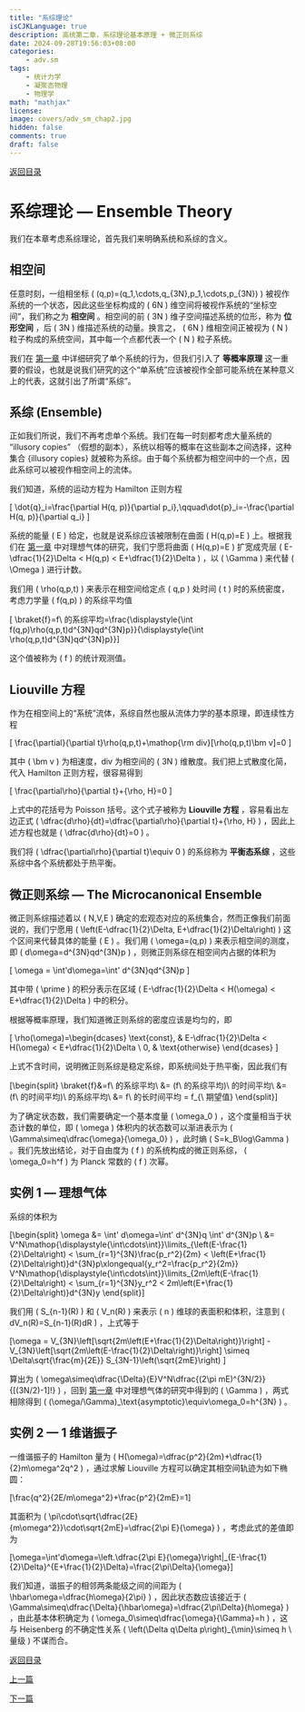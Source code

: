 ```yaml
---
title: "系综理论"
isCJKLanguage: true
description: 高统第二章，系综理论基本原理 + 微正则系综
date: 2024-09-28T19:56:03+08:00
categories:
    - adv.sm
tags:
    - 统计力学
    - 凝聚态物理
    - 物理学
math: "mathjax"
license: 
image: covers/adv_sm_chap2.jpg
hidden: false
comments: true
draft: false
---
```


[返回目录](/p/高等统计物理/)

# 系综理论 — Ensemble Theory

我们在本章考虑系综理论，首先我们来明确系统和系综的含义。

## 相空间

任意时刻，一组相坐标 \( (q,p)=(q_1,\cdots,q_{3N},p_1,\cdots,p_{3N}) \) 被视作系统的一个状态，因此这些坐标构成的 \( 6N \) 维空间将被视作系统的“坐标空间”，我们称之为 **相空间** 。相空间的前 \( 3N \) 维子空间描述系统的位形，称为 **位形空间** ，后 \( 3N \) 维描述系统的动量。换言之， \( 6N \) 维相空间正被视为 \( N \) 粒子构成的系统空间，其中每一个点都代表一个 \( N \) 粒子系统。

我们在 [第一章](/p/热力学系统/) 中详细研究了单个系统的行为，但我们引入了 **等概率原理** 这一重要的假设，也就是说我们研究的这个“单系统”应该被视作全部可能系统在某种意义上的代表，这就引出了所谓“系综”。

## 系综 (Ensemble)

正如我们所说，我们不再考虑单个系统。我们在每一时刻都考虑大量系统的 “illusory copies” （假想的副本），系统以相等的概率在这些副本之间选择，这种集合 {illusory copies} 就被称为系综。由于每个系统都为相空间中的一个点，因此系综可以被视作相空间上的流体。

我们知道，系统的运动方程为 Hamilton 正则方程

\[ \dot{q}_i=\frac{\partial H(q, p)}{\partial p_i},\qquad\dot{p}_i=-\frac{\partial H(q, p)}{\partial q_i} \]

系统的能量 \( E \) 给定，也就是说系综应该被限制在曲面 \( H(q,p)=E \) 上。根据我们在 [第一章](/p/热力学系统/) 中对理想气体的研究，我们宁愿将曲面 \( H(q,p)=E \) 扩宽成壳层 \( E-\dfrac{1}{2}\Delta < H(q,p) < E+\dfrac{1}{2}\Delta \) ，以 \( \Gamma \) 来代替 \( \Omega \) 进行计数。

我们用 \( \rho(q,p,t) \) 来表示在相空间给定点 \( q,p \) 处时间 \( t \) 时的系统密度，考虑力学量 \( f(q,p) \) 的系综平均值

\[ \braket{f}=f\ 的系综平均=\frac{\displaystyle{\int f(q,p)\rho(q,p,t)d^{3N}qd^{3N}p}}{\displaystyle{\int \rho(q,p,t)d^{3N}qd^{3N}p}}\]

这个值被称为 \( f \) 的统计观测值。

## Liouville 方程

作为在相空间上的“系统”流体，系综自然也服从流体力学的基本原理，即连续性方程

\[ \frac{\partial}{\partial t}\rho(q,p,t)+\mathop{\rm div}[\rho(q,p,t)\bm v]=0 \]

其中 \( \bm v \) 为相速度，div 为相空间的 \( 3N \) 维散度。我们把上式散度化简，代入 Hamilton 正则方程，很容易得到

\[ \frac{\partial\rho}{\partial t}+\{\rho, H\}=0 \]

上式中的花括号为 Poisson 括号。这个式子被称为 **Liouville 方程** ，容易看出左边正式 \( \dfrac{d\rho}{dt}=\dfrac{\partial\rho}{\partial t}+\{\rho, H\} \) ，因此上述方程也就是 \( \dfrac{d\rho}{dt}=0 \) 。

我们将 \( \dfrac{\partial\rho}{\partial t}\equiv 0 \) 的系综称为 **平衡态系综** ，这些系综中各个系统都处于热平衡。

## 微正则系综 — The Microcanonical Ensemble

微正则系综描述着以 \( N,V,E \) 确定的宏观态对应的系统集合，然而正像我们前面说的，我们宁愿用 \( \left(E-\dfrac{1}{2}\Delta, E+\dfrac{1}{2}\Delta\right) \) 这个区间来代替具体的能量 \( E \) 。我们用 \( \omega=(q,p) \) 来表示相空间的测度，即 \( d\omega=d^{3N}qd^{3N}p \) ，则微正则系综在相空间内占据的体积为

\[ \omega = \int'd\omega=\int' d^{3N}qd^{3N}p \]

其中带 \( \prime \) 的积分表示在区域 \( E-\dfrac{1}{2}\Delta < H(\omega) < E+\dfrac{1}{2}\Delta \) 中的积分。

根据等概率原理，我们知道微正则系综的密度应该是均匀的，即

\[ \rho(\omega)=\begin{dcases} \text{const}, & E-\dfrac{1}{2}\Delta < H(\omega) < E+\dfrac{1}{2}\Delta \\ 0, & \text{otherwise} \end{dcases} \]

上式不含时间，说明微正则系综是稳定系综，即系统间处于热平衡，因此我们有

\[\begin{split}
\braket{f}&=f\ 的系综平均\\
&= (f\ 的系综平均)\ 的时间平均\\
&= (f\ 的时间平均)\ 的系综平均\\
&= f\ 的长时间平均 = f_{\ 期望值}
\end{split}\]

为了确定状态数，我们需要确定一个基本度量 \( \omega_0 \) ，这个度量相当于状态计数的单位，即 \( \omega \) 体积内的状态数可以渐进表示为 \( \Gamma\simeq\dfrac{\omega}{\omega_0} \) ，此时熵 \( S=k_B\log\Gamma \) 。我们先放出结论，对于自由度为 \( f \) 的系统构成的微正则系综， \( \omega_0=h^f \) 为 Planck 常数的 \( f \) 次幂。

## 实例 1 — 理想气体

系综的体积为

\[\begin{split}
    \omega &= \int' d\omega=\int' d^{3N}q \int' d^{3N}p \\
    &= V^N\mathop{\displaystyle{\int\cdots\int}}\limits_{\left(E-\frac{1}{2}\Delta\right) < \sum_{r=1}^{3N}\frac{p_r^2}{2m} < \left(E+\frac{1}{2}\Delta\right)}d^{3N}p\xlongequal{y_r^2=\frac{p_r^2}{2m}} V^N\mathop{\displaystyle{\int\cdots\int}}\limits_{2m\left(E-\frac{1}{2}\Delta\right) < \sum_{r=1}^{3N}y_r^2 < 2m\left(E+\frac{1}{2}\Delta\right)}d^{3N}y
\end{split}\]

我们用 \( S_{n-1}(R) \) 和 \( V_n(R) \) 来表示 \( n \) 维球的表面积和体积，注意到 \( dV_n(R)=S_{n-1}(R)dR \) ，上式等于

\[\omega = V_{3N}\left[\sqrt{2m\left(E+\frac{1}{2}\Delta\right)}\right] - V_{3N}\left[\sqrt{2m\left(E-\frac{1}{2}\Delta\right)}\right] \simeq 
\Delta\sqrt{\frac{m}{2E}} S_{3N-1}\left(\sqrt{2mE}\right) \]

算出为 \( \omega\simeq\dfrac{\Delta}{E}V^N\dfrac{(2\pi mE)^{3N/2}}{[(3N/2)-1]!} \) ，回到 [第一章](/p/热力学系统/) 中对理想气体的研究中得到的 \( \Gamma \) ，两式相除得到 \( (\omega/\Gamma)_\text{asymptotic}\equiv\omega_0=h^{3N} \) 。

## 实例 2 — 1 维谐振子

一维谐振子的 Hamilton 量为 \( H(\omega)=\dfrac{p^2}{2m}+\dfrac{1}{2}m\omega^2q^2 \) ，通过求解 Liouville 方程可以确定其相空间轨迹为如下椭圆：

\[\frac{q^2}{2E/m\omega^2}+\frac{p^2}{2mE}=1\]

其面积为 \( \pi\cdot\sqrt{\dfrac{2E}{m\omega^2}}\cdot\sqrt{2mE}=\dfrac{2\pi E}{\omega} \) ，考虑此式的差值即为

\[\omega=\int'd\omega=\left.\dfrac{2\pi E}{\omega}\right|_{E-\frac{1}{2}\Delta}^{E+\frac{1}{2}\Delta}=\frac{2\pi\Delta}{\omega}\]

我们知道，谐振子的相邻两条能级之间的间距为 \( \hbar\omega=\dfrac{h\omega}{2\pi} \) ，因此状态数应该接近于 \( \Gamma\simeq\dfrac{\Delta}{\hbar\omega}=\dfrac{2\pi\Delta}{h\omega} \) ，由此基本体积确定为 \( \omega_0\simeq\dfrac{\omega}{\Gamma}=h \) ，这与 Heisenberg 的不确定性关系 \( \left(\Delta q\Delta p\right)_{\min}\simeq h \ 量级 \) 不谋而合。

[返回目录](/p/高等统计物理/)

[上一篇](/p/热力学系统/)

[下一篇](/p/正则系综/)
